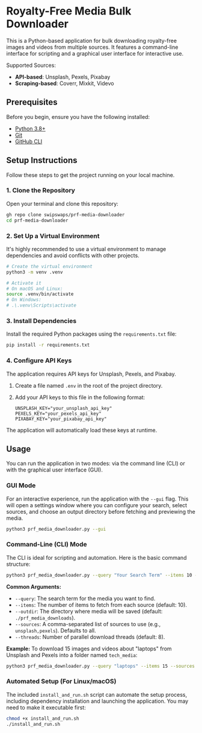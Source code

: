 # Royalty-Free Media Bulk Downloader

This is a Python-based application for bulk downloading royalty-free images and videos from multiple sources. It features a command-line interface for scripting and a graphical user interface for interactive use.

Supported Sources:
- **API-based**: Unsplash, Pexels, Pixabay
- **Scraping-based**: Coverr, Mixkit, Videvo

## Prerequisites

Before you begin, ensure you have the following installed:
- [Python 3.8+](https://www.python.org/downloads/)
- [Git](https://git-scm.com/downloads)
- [GitHub CLI](https://cli.github.com/)

## Setup Instructions

Follow these steps to get the project running on your local machine.

### 1. Clone the Repository

Open your terminal and clone this repository:
```bash
gh repo clone swipswaps/prf-media-downloader
cd prf-media-downloader
```

### 2. Set Up a Virtual Environment

It's highly recommended to use a virtual environment to manage dependencies and avoid conflicts with other projects.

```bash
# Create the virtual environment
python3 -m venv .venv

# Activate it
# On macOS and Linux:
source .venv/bin/activate
# On Windows:
# .\.venv\Scripts\activate
```

### 3. Install Dependencies

Install the required Python packages using the `requirements.txt` file:

```bash
pip install -r requirements.txt
```

### 4. Configure API Keys

The application requires API keys for Unsplash, Pexels, and Pixabay.

1.  Create a file named `.env` in the root of the project directory.
2.  Add your API keys to this file in the following format:

    ```env
    UNSPLASH_KEY="your_unsplash_api_key"
    PEXELS_KEY="your_pexels_api_key"
    PIXABAY_KEY="your_pixabay_api_key"
    ```

The application will automatically load these keys at runtime.

## Usage

You can run the application in two modes: via the command line (CLI) or with the graphical user interface (GUI).

### GUI Mode

For an interactive experience, run the application with the `--gui` flag. This will open a settings window where you can configure your search, select sources, and choose an output directory before fetching and previewing the media.

```bash
python3 prf_media_downloader.py --gui
```

### Command-Line (CLI) Mode

The CLI is ideal for scripting and automation. Here is the basic command structure:

```bash
python3 prf_media_downloader.py --query "Your Search Term" --items 10 --outdir ./downloads
```

**Common Arguments:**
- `--query`: The search term for the media you want to find.
- `--items`: The number of items to fetch from each source (default: 10).
- `--outdir`: The directory where media will be saved (default: `./prf_media_downloads`).
- `--sources`: A comma-separated list of sources to use (e.g., `unsplash,pexels`). Defaults to all.
- `--threads`: Number of parallel download threads (default: 8).

**Example:**
To download 15 images and videos about "laptops" from Unsplash and Pexels into a folder named `tech_media`:
```bash
python3 prf_media_downloader.py --query "laptops" --items 15 --sources "unsplash,pexels" --outdir ./tech_media
```

### Automated Setup (For Linux/macOS)

The included `install_and_run.sh` script can automate the setup process, including dependency installation and launching the application. You may need to make it executable first:
```bash
chmod +x install_and_run.sh
./install_and_run.sh
```
